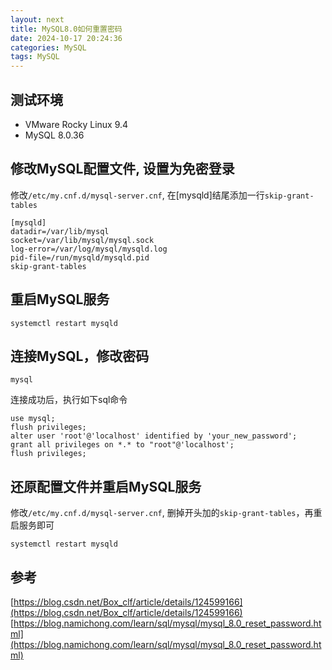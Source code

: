 ```yaml
---
layout: next
title: MySQL8.0如何重置密码
date: 2024-10-17 20:24:36
categories: MySQL
tags: MySQL
---
```


## 测试环境
* VMware Rocky Linux 9.4
* MySQL 8.0.36

## 修改MySQL配置文件, 设置为免密登录
修改`/etc/my.cnf.d/mysql-server.cnf`, 在[mysqld]结尾添加一行`skip-grant-tables`
<!-- more -->
```
[mysqld]
datadir=/var/lib/mysql
socket=/var/lib/mysql/mysql.sock
log-error=/var/log/mysql/mysqld.log
pid-file=/run/mysqld/mysqld.pid
skip-grant-tables
```

## 重启MySQL服务
```
systemctl restart mysqld
```

## 连接MySQL，修改密码
```
mysql
```
连接成功后，执行如下sql命令
```
use mysql;
flush privileges;
alter user 'root'@'localhost' identified by 'your_new_password';
grant all privileges on *.* to "root"@'localhost';
flush privileges;
```

## 还原配置文件并重启MySQL服务
修改`/etc/my.cnf.d/mysql-server.cnf`, 删掉开头加的`skip-grant-tables`，再重启服务即可
```
systemctl restart mysqld
```

## 参考
[https://blog.csdn.net/Box_clf/article/details/124599166](https://blog.csdn.net/Box_clf/article/details/124599166)
[https://blog.namichong.com/learn/sql/mysql/mysql_8.0_reset_password.html](https://blog.namichong.com/learn/sql/mysql/mysql_8.0_reset_password.html)

